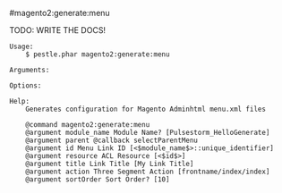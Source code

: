 #magento2:generate:menu

TODO: WRITE THE DOCS!
    
    Usage: 
        $ pestle.phar magento2:generate:menu
    
    Arguments:
    
    Options:
    
    Help:
        Generates configuration for Magento Adminhtml menu.xml files
        
        @command magento2:generate:menu
        @argument module_name Module Name? [Pulsestorm_HelloGenerate]
        @argument parent @callback selectParentMenu
        @argument id Menu Link ID [<$module_name$>::unique_identifier]
        @argument resource ACL Resource [<$id$>]
        @argument title Link Title [My Link Title]
        @argument action Three Segment Action [frontname/index/index]
        @argument sortOrder Sort Order? [10]
    
    
    